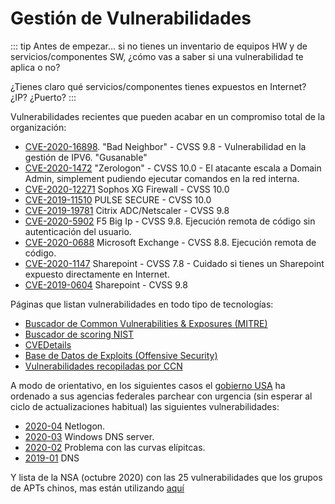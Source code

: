# Gestión de Vulnerabilidades

<!--[[TOC]]-->

<!-- ## Vulnerabilidades -->
::: tip
Antes de empezar... si no tienes un inventario de equipos HW y de servicios/componentes SW, ¿cómo vas a saber si una vulnerabilidad te aplica o no?

¿Tienes claro qué servicios/componentes tienes expuestos en Internet? ¿IP? ¿Puerto?
:::

Vulnerabilidades recientes que pueden acabar en un compromiso total de la organización:
- [CVE-2020-16898](https://www.ccn-cert.cni.es/seguridad-al-dia/avisos-ccn-cert/10594-ccn-cert-av-72-20-vulnerabilidad-en-bad-neighbor.html). "Bad Neighbor" - CVSS 9.8 - Vulnerabilidad en la gestión de IPV6. "Gusanable"
- [CVE-2020-1472](https://portal.msrc.microsoft.com/en-US/security-guidance/advisory/CVE-2020-1472) "Zerologon" - CVSS 10.0 - El atacante escala a Domain Admin, simplement pudiendo ejecutar comandos en la red interna. 
- [CVE-2020-12271](https://es-la.tenable.com/blog/cve-2020-12271-zero-day-sql-injection-vulnerability-in-sophos-xg-firewall-exploited-in-the-wild) Sophos XG Firewall - CVSS 10.0
- [CVE-2019-11510](https://kb.pulsesecure.net/articles/Pulse_Security_Advisories/SA44101/) PULSE SECURE - CVSS 10.0
- [CVE-2019-19781](https://support.citrix.com/article/CTX267027) Citrix ADC/Netscaler - CVSS 9.8
- [CVE-2020-5902](https://www.f5.com/services/support/big-ip-vulnerability-cve-2020-5902) F5 Big Ip - CVSS 9.8. Ejecución remota de código sin autenticación del usuario.
- [CVE-2020-0688](https://portal.msrc.microsoft.com/en-US/security-guidance/advisory/CVE-2020-0688) Microsoft Exchange - CVSS 8.8.  Ejecución remota de código.
- [CVE-2020-1147](https://portal.msrc.microsoft.com/en-US/security-guidance/advisory/CVE-2020-1147) Sharepoint - CVSS 7.8 - Cuidado si tienes un Sharepoint expuesto directamente en Internet.
- [CVE-2019-0604](https://portal.msrc.microsoft.com/en-US/security-guidance/advisory/CVE-2019-0604) Sharepoint - CVSS 9.8

Páginas que listan vulnerabilidades en todo tipo de tecnologías:
- [Buscador de Common Vulnerabilities & Exposures (MITRE)](https://cve.mitre.org/cve/)
- [Buscador de scoring NIST](https://nvd.nist.gov/vuln/search)
- [CVEDetails](https://www.cvedetails.com/)
- [Base de Datos de Exploits (Offensive Security)](https://www.exploit-db.com/)
- [Vulnerabilidades recopiladas por CCN](https://www.ccn-cert.cni.es/seguridad-al-dia/vulnerabilidades.html)

A modo de orientativo, en los siguientes casos el [gobierno USA](https://cyber.dhs.gov/directives/) ha ordenado a sus agencias federales parchear con urgencia (sin esperar al ciclo de actualizaciones habitual) las siguientes vulnerabilidades:
- [2020-04](https://cyber.dhs.gov/ed/20-04/) Netlogon.
- [2020-03](https://cyber.dhs.gov/ed/20-03/) Windows DNS server.
- [2020-02](https://cyber.dhs.gov/ed/20-02/) Problema con las curvas elípitcas.
- [2019-01](https://cyber.dhs.gov/ed/19-01/) DNS

Y lista de la NSA (octubre 2020) con las 25 vulnerabilidades que los grupos de APTs chinos, mas están utilizando [aquí](https://www.zdnet.com/article/nsa-publishes-list-of-top-25-vulnerabilities-currently-targeted-by-chinese-hackers/)
